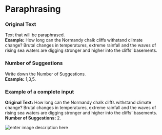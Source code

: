 ﻿# Paraphrasing

### **Original Text**

Text that will be paraphrased.\
**Example:** How long can the Normandy chalk cliffs withstand climate change? Brutal changes in temperatures, extreme rainfall and the waves of rising sea waters are digging stronger and higher into the cliffs’ basements.

### **Number of Suggestions**

Write down the Number of Suggestions.\
**Example:** 1,3,5.

### **Example of a complete input**

**Original Text:** How long can the Normandy chalk cliffs withstand climate change? Brutal changes in temperatures, extreme rainfall and the waves of rising sea waters are digging stronger and higher into the cliffs’ basements.\
**Number of Suggestions:** 2.

![enter image description here](https://copywriterpro-ai-tools.s3.amazonaws.com/Paraphrasing.jpg)
